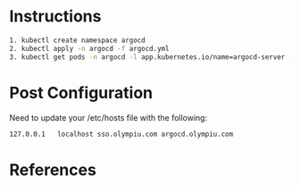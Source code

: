 Instructions
============
```bash
1. kubectl create namespace argocd
2. kubectl apply -n argocd -f argocd.yml
3. kubectl get pods -n argocd -l app.kubernetes.io/name=argocd-server -o name | cut -d'/' -f 2
```


Post Configuration
==================
Need to update your /etc/hosts file with the following:
```bash
127.0.0.1   localhost sso.olympiu.com argocd.olympiu.com
```

References
==========

